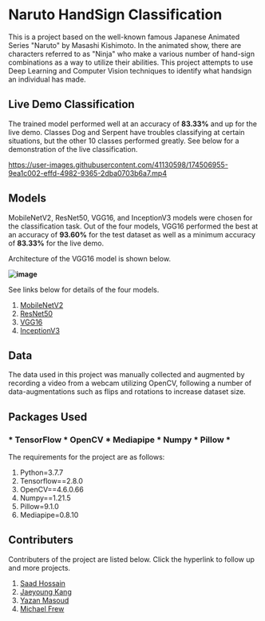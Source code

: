 # Naruto HandSign Classification

This is a project based on the well-known famous Japanese Animated Series "Naruto" by Masashi Kishimoto. In the animated show, there are characters referred to as "Ninja" who make a various number of hand-sign combinations as a way to utilize their abilities. This project attempts to use Deep Learning and Computer Vision techniques to identify what handsign an individual has made. 


## Live Demo Classification

The trained model performed well at an accuracy of **83.33%** and up for the live demo. Classes Dog and Serpent have troubles classifying at certain situations, but the other 10 classes performed greatly. See below for a demonstration of the live classification.

https://user-images.githubusercontent.com/41130598/174506955-9ea1c002-effd-4982-9365-2dba0703b6a7.mp4


## Models

MobileNetV2, ResNet50, VGG16, and InceptionV3 models were chosen for the classification task. Out of the four models, VGG16 performed the best at an accuracy of **93.60%** for the test dataset as well as a minimum accuracy of **83.33%** for the live demo.

Architecture of the VGG16 model is shown below.

**![image](https://user-images.githubusercontent.com/74623611/174507226-39e2be13-ff11-4697-b0c2-f2b2a9123474.png)**

See links below for details of the four models.
1. [MobileNetV2](https://keras.io/api/applications/mobilenet/)
2. [ResNet50](https://www.tensorflow.org/api_docs/python/tf/keras/applications/resnet50/ResNet50)
3. [VGG16](https://keras.io/api/applications/vgg/)
4. [InceptionV3](https://keras.io/api/applications/inceptionv3/)

## Data

The data used in this project was manually collected and augmented by recording a video from a webcam utilizing OpenCV, following a number of data-augmentations such as flips and rotations to increase dataset size.


## Packages Used
### * TensorFlow * OpenCV * Mediapipe * Numpy * Pillow *
The requirements for the project are as follows: <br>
1. Python=3.7.7
2. Tensorflow==2.8.0
3. OpenCV==4.6.0.66
4. Numpy==1.21.5
5. Pillow=9.1.0
6. Mediapipe=0.8.10

## Contributers

Contributers of the project are listed below. Click the hyperlink to follow up and more projects.

1. [Saad Hossain](https://github.com/sdhossain)
2. [Jaeyoung Kang](https://github.com/j97kang)
3. [Yazan Masoud](https://github.com/yaxan)
4. [Michael Frew](https://github.com/mooshifrew)
